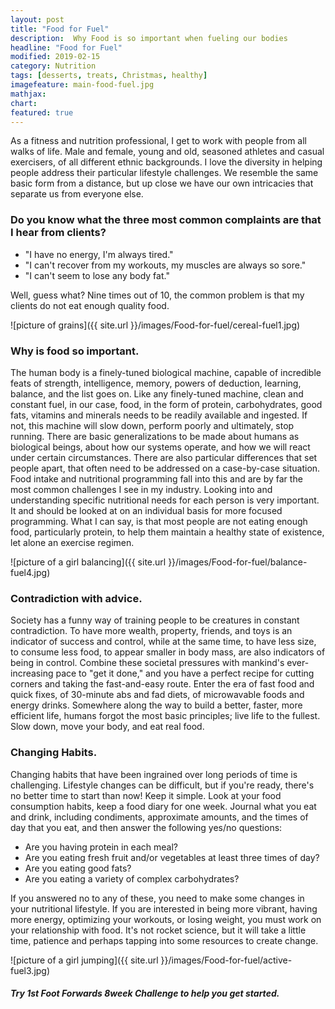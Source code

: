 ```yaml
---
layout: post
title: "Food for Fuel"
description:  Why Food is so important when fueling our bodies
headline: "Food for Fuel"
modified: 2019-02-15
category: Nutrition
tags: [desserts, treats, Christmas, healthy]
imagefeature: main-food-fuel.jpg
mathjax: 
chart:
featured: true
---
```

<style>

	

		.post-template .notepad-post-content > div:not(.notepad-post-title) p:first-child {

			    font-size: 1rem;
		
		}

		.notepad-post-title h1{

        	color: #e51843!important;
    	}

</style>


As a fitness and nutrition professional, I get to work with people from all walks of life. Male and female, young and old, seasoned athletes and casual exercisers, of all different ethnic backgrounds. I love the diversity in helping people address their particular lifestyle challenges. We resemble the same basic form from a distance, but up close we have our own intricacies that separate us from everyone else.

### Do you know what the three most common complaints are that I hear from clients?

+ "I have no energy, I'm always tired."
+ "I can't recover from my workouts, my muscles are always so sore."
+ "I can't seem to lose any body fat."

Well, guess what? Nine times out of 10, the common problem is that my clients do not eat enough quality food.

![picture of grains]({{ site.url }}/images/Food-for-fuel/cereal-fuel1.jpg) 

### Why is food so important.

The human body is a finely-tuned biological machine, capable of incredible feats of strength, intelligence, memory, powers of deduction, learning, balance, and the list goes on. 
Like any finely-tuned machine, clean and constant fuel, in our case, food, in the form of protein, carbohydrates, good fats, vitamins and minerals needs to be readily available and ingested. If not, this machine will slow down, perform poorly and ultimately, stop running.
There are basic generalizations to be made about humans as biological beings, about how our systems operate, and how we will react under certain circumstances. There are also particular differences that set people apart, that often need to be addressed on a case-by-case situation.
Food intake and nutritional programming fall into this and are by far the most common challenges I see in my industry. Looking into and understanding specific nutritional needs for each person is very important. It and should be looked at on an individual basis for more focused programming. What I can say, is that most people are not eating enough food, particularly protein, to help them maintain a healthy state of existence, let alone an exercise regimen.

![picture of a girl balancing]({{ site.url }}/images/Food-for-fuel/balance-fuel4.jpg)

### Contradiction with advice.

Society has a funny way of training people to be creatures in constant contradiction. To have more wealth, property, friends, and toys is an indicator of success and control, while at the same time, to have less size, to consume less food, to appear smaller in body mass, are also indicators of being in control. Combine these societal pressures with mankind's ever-increasing pace to "get it done," and you have a perfect recipe for cutting corners and taking the fast-and-easy route. Enter the era of fast food and quick fixes, of 30-minute abs and fad diets, of microwavable foods and energy drinks. Somewhere along the way to build a better, faster, more efficient life, humans forgot the most basic principles; live life to the fullest. Slow down, move your body, and eat real food.

### Changing Habits.

Changing habits that have been ingrained over long periods of time is challenging. Lifestyle changes can be difficult, but if you're ready, there's no better time to start than now! 
Keep it simple. Look at your food consumption habits, keep a food diary for one week. Journal what you eat and drink, including condiments, approximate amounts, and the times of day that you eat, and then answer the following yes/no questions:

+ Are you having protein in each meal?
+ Are you eating fresh fruit and/or vegetables at least three times of day?
+ Are you eating good fats?
+ Are you eating a variety of complex carbohydrates?

If you answered no to any of these, you need to make some changes in your nutritional lifestyle. If you are interested in being more vibrant, having more energy, optimizing your workouts, or losing weight, you must work on your relationship with food. It's not rocket science, but it will take a little time, patience and perhaps tapping into some resources to create change.


![picture of a girl jumping]({{ site.url }}/images/Food-for-fuel/active-fuel3.jpg) 

##### Try 1st Foot Forwards 8week Challenge to help you get started.









